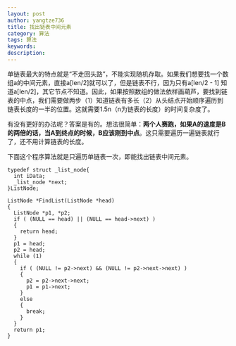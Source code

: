 ```yaml
---
layout: post
author: yangtze736
title: 找出链表中间元素
category: 算法
tags: 算法
keywords: 
description: 
---
```


单链表最大的特点就是“不走回头路”，不能实现随机存取。如果我们想要找一个数组a的中间元素，直接a[len/2]就可以了，但是链表不行，因为只有a[len/2 - 1] 知道a[len/2]，其它节点不知道。因此，如果按照数组的做法依样画葫芦，要找到链表的中点，我们需要做两步（1）知道链表有多长（2）从头结点开始顺序遍历到链表长度的一半的位置。这就需要1.5n（n为链表的长度）的时间复杂度了。

有没有更好的办法呢？答案是有的。想法很简单：**两个人赛跑，如果A的速度是B的两倍的话，当A到终点的时候，B应该刚到中点**。这只需要遍历一遍链表就行了，还不用计算链表的长度。

<!-- more -->

下面这个程序算法就是只遍历单链表一次，即能找出链表中间元素。


	typedef struct _list_node{
	  int iData;
	  _list_node *next;
	}ListNode;
	 
	ListNode *FindList(ListNode *head)
	{
	  ListNode *p1, *p2;
	  if ( (NULL == head) || (NULL == head->next) )
	  {
	    return head;
	  }
	  p1 = head;
	  p2 = head;
	  while (1)
	  {
	    if ( (NULL != p2->next) && (NULL != p2->next->next) )
	    {
	      p2 = p2->next->next;
	      p1 = p1->next;
		}
		else
	    {
	      break;
		}
	  }
	  return p1;
	}

